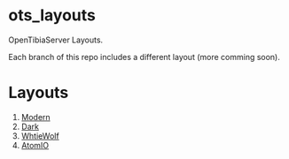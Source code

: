 # ots_layouts
OpenTibiaServer Layouts.

Each branch of this repo includes a different layout (more comming soon).


# Layouts
1. [Modern](https://github.com/idontreallywolf/ots_layouts/tree/modern_layout)
2. [Dark](https://github.com/idontreallywolf/ots_layouts/tree/dark_layout)
3. [WhtieWolf](https://github.com/idontreallywolf/ots_layouts/tree/whiteWolf)
3. [AtomIO](https://github.com/idontreallywolf/ots_layouts/tree/atomio_layout)
